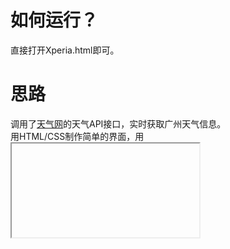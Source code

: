 # 如何运行？
直接打开Xperia.html即可。

# 思路
调用了[天气网](https://www.tianqi.com)的天气API接口，实时获取广州天气信息。<br>
用HTML/CSS制作简单的界面，用<iframe>语法创建了一个内联框架，API于其中调用并显示，<br>
设置好背景图片之后，用background-size和background-position-属性值定义style属性，定义背景图自适应网页。<br>
仍有待完善中...
